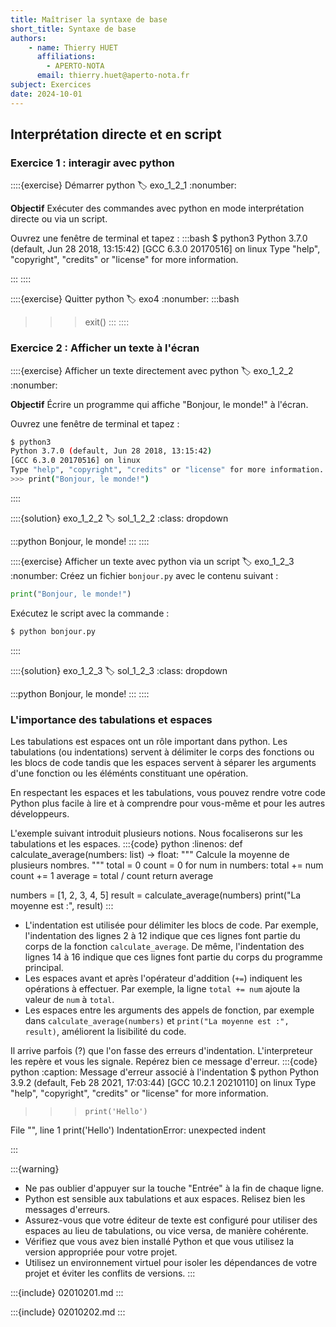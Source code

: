 ```yaml
---
title: Maîtriser la syntaxe de base
short_title: Syntaxe de base
authors: 
    - name: Thierry HUET
      affiliations: 
        - APERTO-NOTA
      email: thierry.huet@aperto-nota.fr
subject: Exercices
date: 2024-10-01
---
```

## Interprétation directe et en script

### Exercice 1 : interagir avec python

::::{exercise} Démarrer python
:label: exo_1_2_1
:nonumber:

**Objectif**
Exécuter des commandes avec python en mode interprétation directe ou via un script.

Ouvrez une fenêtre de terminal et tapez :
:::bash
$ python3
Python 3.7.0 (default, Jun 28 2018, 13:15:42)
[GCC 6.3.0 20170516] on linux
Type "help", "copyright", "credits" or "license" for more information.
>>> 
:::
::::

::::{exercise} Quitter python
:label: exo4
:nonumber:
:::bash
>>> exit()
:::
::::

### Exercice 2 : Afficher un texte à l'écran

::::{exercise} Afficher un texte directement avec python
:label: exo_1_2_2
:nonumber:

**Objectif**
Écrire un programme qui affiche "Bonjour, le monde!" à l'écran.

Ouvrez une fenêtre de terminal et tapez :
```bash
$ python3
Python 3.7.0 (default, Jun 28 2018, 13:15:42)
[GCC 6.3.0 20170516] on linux
Type "help", "copyright", "credits" or "license" for more information.
>>> print("Bonjour, le monde!")
```
::::

::::{solution} exo_1_2_2
:label: sol_1_2_2
:class: dropdown

:::python
Bonjour, le monde!
:::
::::


::::{exercise} Afficher un texte avec python via un script
:label: exo_1_2_3
:nonumber:
Créez un fichier `bonjour.py` avec le contenu suivant :
```python
print("Bonjour, le monde!")
```
Exécutez le script avec la commande :
```bash
$ python bonjour.py
```
::::

::::{solution} exo_1_2_3
:label: sol_1_2_3
:class: dropdown

:::python
Bonjour, le monde!
:::
::::

### L'importance des tabulations et espaces
Les tabulations est espaces ont un rôle important dans python. 
Les tabulations (ou indentations) servent à délimiter le corps des fonctions ou les blocs de code tandis que les espaces servent à séparer les arguments d'une fonction ou les éléménts constituant une opération.

En respectant les espaces et les tabulations, vous pouvez rendre votre code Python plus facile à lire et à comprendre pour vous-même et pour les autres développeurs.

L'exemple suivant introduit plusieurs notions. Nous focaliserons sur les tabulations et les espaces.
:::{code} python
:linenos:
def calculate_average(numbers: list) -> float:
    """
    Calcule la moyenne de plusieurs nombres.
    """
    total = 0
    count = 0
    for num in numbers:
        total += num
        count += 1
    average = total / count
    return average

numbers = [1, 2, 3, 4, 5]
result = calculate_average(numbers)
print("La moyenne est :", result)
:::

- L'indentation est utilisée pour délimiter les blocs de code. Par exemple, l'indentation des lignes 2 à 12 indique que ces lignes font partie du corps de la fonction `calculate_average`. De même, l'indentation des lignes 14 à 16 indique que ces lignes font partie du corps du programme principal.
- Les espaces avant et après l'opérateur d'addition (`+=`) indiquent les opérations à effectuer. Par exemple, la ligne `total += num` ajoute la valeur de `num` à `total`.
- Les espaces entre les arguments des appels de fonction, par exemple dans `calculate_average(numbers)` et `print("La moyenne est :", result)`, améliorent la lisibilité du code.


Il arrive parfois (?) que l'on fasse des erreurs d'indentation.  L'interpreteur les repère et vous les signale. Repérez bien ce message d'erreur.
:::{code} python
:caption: Message d'erreur associé à l'indentation
$ python
Python 3.9.2 (default, Feb 28 2021, 17:03:44) 
[GCC 10.2.1 20210110] on linux
Type "help", "copyright", "credits" or "license" for more information.
>>>     print('Hello')
File "<stdin>", line 1
    print('Hello')
IndentationError: unexpected indent
>>> 
:::

:::{warning}
- Ne pas oublier d'appuyer sur la touche "Entrée" à la fin de chaque ligne.
- Python est sensible aux tabulations et aux espaces. Relisez bien les messages d'erreurs.
- Assurez-vous que votre éditeur de texte est configuré pour utiliser des espaces au lieu de tabulations, ou vice versa, de manière cohérente.
- Vérifiez que vous avez bien installé Python et que vous utilisez la version appropriée pour votre projet.
- Utilisez un environnement virtuel pour isoler les dépendances de votre projet et éviter les conflits de versions.
:::

:::{include} 02010201.md
:::

:::{include} 02010202.md
:::
